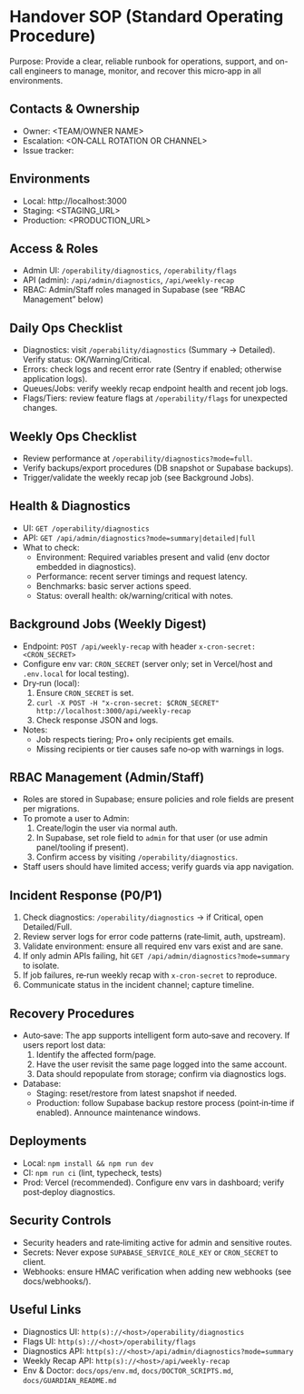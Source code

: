 # Handover SOP (Standard Operating Procedure)

Purpose: Provide a clear, reliable runbook for operations, support, and on-call engineers to manage, monitor, and recover this micro‑app in all environments.

## Contacts & Ownership
- Owner: <TEAM/OWNER NAME>
- Escalation: <ON‑CALL ROTATION OR CHANNEL>
- Issue tracker: <LINK TO PROJECT BOARD>

## Environments
- Local: http://localhost:3000
- Staging: <STAGING_URL>
- Production: <PRODUCTION_URL>

## Access & Roles
- Admin UI: `/operability/diagnostics`, `/operability/flags`
- API (admin): `/api/admin/diagnostics`, `/api/weekly-recap`
- RBAC: Admin/Staff roles managed in Supabase (see “RBAC Management” below)

## Daily Ops Checklist
- Diagnostics: visit `/operability/diagnostics` (Summary → Detailed). Verify status: OK/Warning/Critical.
- Errors: check logs and recent error rate (Sentry if enabled; otherwise application logs).
- Queues/Jobs: verify weekly recap endpoint health and recent job logs.
- Flags/Tiers: review feature flags at `/operability/flags` for unexpected changes.

## Weekly Ops Checklist
- Review performance at `/operability/diagnostics?mode=full`.
- Verify backups/export procedures (DB snapshot or Supabase backups).
- Trigger/validate the weekly recap job (see Background Jobs).

## Health & Diagnostics
- UI: `GET /operability/diagnostics`
- API: `GET /api/admin/diagnostics?mode=summary|detailed|full`
- What to check:
  - Environment: Required variables present and valid (env doctor embedded in diagnostics).
  - Performance: recent server timings and request latency.
  - Benchmarks: basic server actions speed.
  - Status: overall health: ok/warning/critical with notes.

## Background Jobs (Weekly Digest)
- Endpoint: `POST /api/weekly-recap` with header `x-cron-secret: <CRON_SECRET>`
- Configure env var: `CRON_SECRET` (server only; set in Vercel/host and `.env.local` for local testing).
- Dry‑run (local):
  1) Ensure `CRON_SECRET` is set.
  2) `curl -X POST -H "x-cron-secret: $CRON_SECRET" http://localhost:3000/api/weekly-recap`
  3) Check response JSON and logs.
- Notes:
  - Job respects tiering; Pro+ only recipients get emails.
  - Missing recipients or tier causes safe no‑op with warnings in logs.

## RBAC Management (Admin/Staff)
- Roles are stored in Supabase; ensure policies and role fields are present per migrations.
- To promote a user to Admin:
  1) Create/login the user via normal auth.
  2) In Supabase, set role field to `admin` for that user (or use admin panel/tooling if present).
  3) Confirm access by visiting `/operability/diagnostics`.
- Staff users should have limited access; verify guards via app navigation.

## Incident Response (P0/P1)
1) Check diagnostics: `/operability/diagnostics` → if Critical, open Detailed/Full.
2) Review server logs for error code patterns (rate‑limit, auth, upstream).
3) Validate environment: ensure all required env vars exist and are sane.
4) If only admin APIs failing, hit `GET /api/admin/diagnostics?mode=summary` to isolate.
5) If job failures, re‑run weekly recap with `x-cron-secret` to reproduce.
6) Communicate status in the incident channel; capture timeline.

## Recovery Procedures
- Auto‑save: The app supports intelligent form auto‑save and recovery. If users report lost data:
  1) Identify the affected form/page.
  2) Have the user revisit the same page logged into the same account.
  3) Data should repopulate from storage; confirm via diagnostics logs.
- Database:
  - Staging: reset/restore from latest snapshot if needed.
  - Production: follow Supabase backup restore process (point‑in‑time if enabled). Announce maintenance windows.

## Deployments
- Local: `npm install && npm run dev`
- CI: `npm run ci` (lint, typecheck, tests)
- Prod: Vercel (recommended). Configure env vars in dashboard; verify post‑deploy diagnostics.

## Security Controls
- Security headers and rate‑limiting active for admin and sensitive routes.
- Secrets: Never expose `SUPABASE_SERVICE_ROLE_KEY` or `CRON_SECRET` to client.
- Webhooks: ensure HMAC verification when adding new webhooks (see docs/webhooks/).

## Useful Links
- Diagnostics UI: `http(s)://<host>/operability/diagnostics`
- Flags UI: `http(s)://<host>/operability/flags`
- Diagnostics API: `http(s)://<host>/api/admin/diagnostics?mode=summary`
- Weekly Recap API: `http(s)://<host>/api/weekly-recap`
- Env & Doctor: `docs/ops/env.md`, `docs/DOCTOR_SCRIPTS.md`, `docs/GUARDIAN_README.md`

